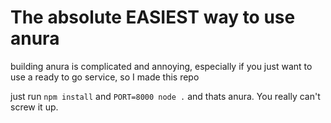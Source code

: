 # The absolute EASIEST way to use anura

building anura is complicated and annoying, especially if you just want to use a ready to go service, so I made this repo

just run `npm install` and `PORT=8000 node .` and thats anura. You really can't screw it up.
